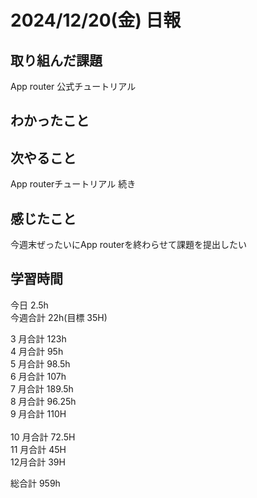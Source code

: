 # 2024/12/20(金) 日報

## 取り組んだ課題
App router 公式チュートリアル　

## わかったこと


## 次やること
App routerチュートリアル 続き

## 感じたこと
今週末ぜったいにApp routerを終わらせて課題を提出したい

## 学習時間

今日 2.5h
<br />
今週合計 22h(目標 35H)
<br />

3 月合計 123h
<br />
4 月合計 95h
<br />
5 月合計 98.5h
<br />
6 月合計 107h
<br />
7 月合計 189.5h
<br />
8 月合計 96.25h
<br />
9 月合計 110H
<br />
<br />
10 月合計 72.5H
<br />
11 月合計 45H
<br />
12月合計 39H

総合計 959h
